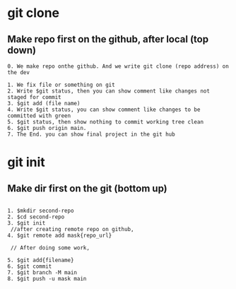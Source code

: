 # git clone

## Make repo first on the github, after local (top down)

```shell
0. We make repo onthe github. And we write git clone (repo address) on the dev

1. We fix file or something on git
2. Write $git status, then you can show comment like changes not staged for commit
3. $git add (file name)
4. Write $git status, you can show comment like changes to be committed with green 
5. $git status, then show nothing to commit working tree clean
6. $git push origin main.
7. The End. you can show final project in the git hub
```


# git init

## Make dir first on the git (bottom up)

```shell

1. $mkdir second-repo
2. $cd second-repo
3. $git init
 //after creating remote repo on github,
4. $git remote add mask{repo_url}

 // After doing some work,

5. $git add{filename}
6. $git commit
7. $git branch -M main
8. $git push -u mask main

```

